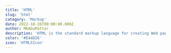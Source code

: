 ```yaml
---
title: 'HTML'
slug: 'html'
category: 'Markup'
date: 2022-10-26T00:00:00.000Z
author: MKAbuMattar
description: 'HTML is the standard markup language for creating Web pages. With Cascading Style Sheets (CSS) and JavaScript, it forms a triad of cornerstone technologies for the World Wide Web.'
color: '#E44D26'
icon: 'HTML5Icon'
---
```

